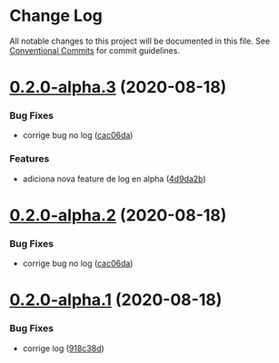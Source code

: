 # Change Log

All notable changes to this project will be documented in this file.
See [Conventional Commits](https://conventionalcommits.org) for commit guidelines.

# [0.2.0-alpha.3](https://github.com/Mathias54/lerna-conventional-commits-example/compare/v0.2.0-alpha.1...v0.2.0-alpha.3) (2020-08-18)


### Bug Fixes

* corrige bug no log ([cac06da](https://github.com/Mathias54/lerna-conventional-commits-example/commit/cac06da3700ec3c3dc8924e69c0fbf045c89f796))


### Features

* adiciona nova feature de log en alpha ([4d9da2b](https://github.com/Mathias54/lerna-conventional-commits-example/commit/4d9da2b2e5bd579c3aece10d1a937c0693a5f40f))





# [0.2.0-alpha.2](https://github.com/Mathias54/lerna-conventional-commits-example/compare/v0.2.0-alpha.1...v0.2.0-alpha.2) (2020-08-18)


### Bug Fixes

* corrige bug no log ([cac06da](https://github.com/Mathias54/lerna-conventional-commits-example/commit/cac06da3700ec3c3dc8924e69c0fbf045c89f796))





# [0.2.0-alpha.1](https://github.com/Mathias54/lerna-conventional-commits-example/compare/v0.2.0-alpha.0...v0.2.0-alpha.1) (2020-08-18)


### Bug Fixes

* corrige log ([918c38d](https://github.com/Mathias54/lerna-conventional-commits-example/commit/918c38d695f4888e5c6ab2e3c2bac316c98bf7f2))

